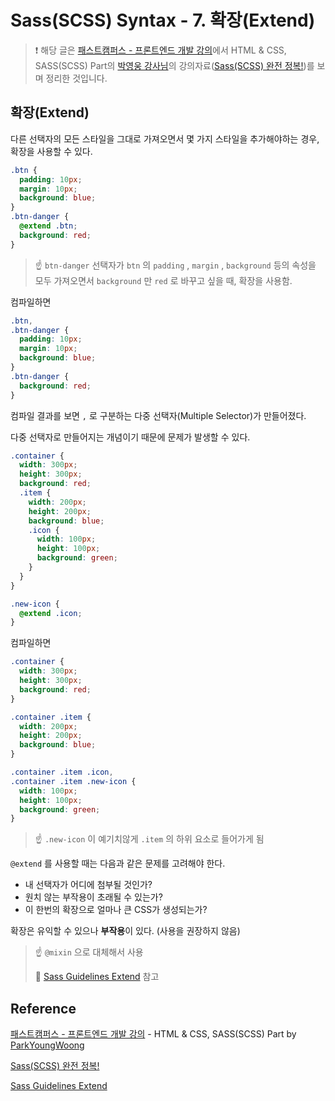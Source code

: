 # Sass(SCSS) Syntax - 7. 확장(Extend)

> ❗️ 해당 글은 [패스트캠퍼스 - 프론트엔드 개발 강의](https://www.fastcampus.co.kr/dev_online_react/)에서 HTML & CSS, SASS(SCSS) Part의 [박영웅 강사님](https://github.com/ParkYoungWoong)의 강의자료([Sass(SCSS) 완전 정복!](https://heropy.blog/2018/01/31/sass/))를 보며 정리한 것입니다.

## 확장(Extend)

다른 선택자의 모든 스타일을 그대로 가져오면서 몇 가지 스타일을 추가해야하는 경우, 확장을 사용할 수 있다.

```scss
.btn {
  padding: 10px;
  margin: 10px;
  background: blue;
}
.btn-danger {
  @extend .btn;
  background: red;
}
```

> ☝️ `btn-danger` 선택자가 `btn` 의 `padding` , `margin` , `background` 등의 속성을 모두 가져오면서 `background` 만 `red` 로 바꾸고 싶을 때, 확장을 사용함.

컴파일하면

```css
.btn,
.btn-danger {
  padding: 10px;
  margin: 10px;
  background: blue;
}
.btn-danger {
  background: red;
}
```

컴파일 결과를 보면 `,` 로 구분하는 다중 선택자(Multiple Selector)가 만들어졌다.

다중 선택자로 만들어지는 개념이기 때문에 문제가 발생할 수 있다.

```scss
.container {
  width: 300px;
  height: 300px;
  background: red;
  .item {
    width: 200px;
    height: 200px;
    background: blue;
    .icon {
      width: 100px;
      height: 100px;
      background: green;
    }
  }
}

.new-icon {
  @extend .icon;
}
```

컴파일하면

```css
.container {
  width: 300px;
  height: 300px;
  background: red;
}

.container .item {
  width: 200px;
  height: 200px;
  background: blue;
}

.container .item .icon,
.container .item .new-icon {
  width: 100px;
  height: 100px;
  background: green;
}
```

> ☝️ `.new-icon` 이 예기치않게 `.item` 의 하위 요소로 들어가게 됨

`@extend` 를 사용할 때는 다음과 같은 문제를 고려해야 한다.

- 내 선택자가 어디에 첨부될 것인가?
- 원치 않는 부작용이 초래될 수 있는가?
- 이 한번의 확장으로 얼마나 큰 CSS가 생성되는가?

확장은 유익할 수 있으나 **부작용**이 있다. (사용을 권장하지 않음)

> ☝️ `@mixin` 으로 대체해서 사용
>
> 🔗 [Sass Guidelines Extend](https://sass-guidelin.es/ko/#extend) 참고

## Reference

[패스트캠퍼스 - 프론트엔드 개발 강의](https://www.fastcampus.co.kr/dev_online_react/) - HTML & CSS, SASS(SCSS) Part by [ParkYoungWoong](https://github.com/ParkYoungWoong)

[Sass(SCSS) 완전 정복!](https://heropy.blog/2018/01/31/sass/)

[Sass Guidelines Extend](https://sass-guidelin.es/ko/#extend)
